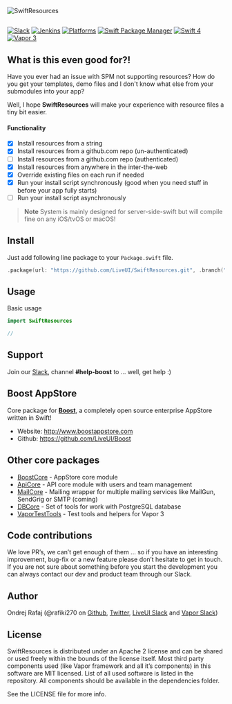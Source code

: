 ![SwiftResources](https://github.com/LiveUI/SwiftResources/raw/master/Other/logo.png)

##

[![Slack](https://img.shields.io/badge/join-slack-745EAF.svg?style=flat)](http://bit.ly/2B0dEyt)
[![Jenkins](https://ci.liveui.io/job/LiveUI/job/SwiftResources/job/master/badge/icon)](https://ci.liveui.io/job/LiveUI/job/SwiftResources/)
[![Platforms](https://img.shields.io/badge/platforms-macOS%2010.13%20|%20Ubuntu%2016.04%20LTS-ff0000.svg?style=flat)](https://github.com/LiveUI/SwiftResources)
[![Swift Package Manager](https://img.shields.io/badge/SPM-compatible-4BC51D.svg?style=flat)](https://swift.org/package-manager/)
[![Swift 4](https://img.shields.io/badge/swift-4.1-orange.svg?style=flat)](http://swift.org)
[![Vapor 3](https://img.shields.io/badge/vapor-3.0-blue.svg?style=flat)](https://vapor.codes)


## What is this even good for?!

Have you ever had an issue with SPM not supporting resources? How do you get your templates, demo files and I don't know what else from your submodules into your app?

Well, I hope **SwiftResources** will make your experience with resource files a tiny bit easier.

#### Functionality

- [x] Install resources from a string
- [x] Install resources from a github.com repo (un-authenticated)
- [ ] Install resources from a github.com repo (authenticated)
- [x] Install resources from anywhere in the inter-the-web
- [x] Override existing files on each run if needed
- [x] Run your install script synchronously (good when you need stuff in before your app fully starts)
- [ ] Run your install script asynchronously

> **Note** System is mainly designed for server-side-swift but will compile fine on any iOS/tvOS or macOS!

## Install

Just add following line package to your `Package.swift` file.

```swift
.package(url: "https://github.com/LiveUI/SwiftResources.git", .branch("master"))
```

## Usage

Basic usage

```swift
import SwiftResources

//
```

## Support

Join our [Slack](http://bit.ly/2B0dEyt), channel <b>#help-boost</b> to ... well, get help :) 

## Boost AppStore

Core package for <b>[Boost](http://www.boostappstore.com)</b>, a completely open source enterprise AppStore written in Swift!
- Website: http://www.boostappstore.com
- Github: https://github.com/LiveUI/Boost

## Other core packages

* [BoostCore](https://github.com/LiveUI/BoostCore/) - AppStore core module
* [ApiCore](https://github.com/LiveUI/ApiCore/) - API core module with users and team management
* [MailCore](https://github.com/LiveUI/MailCore/) - Mailing wrapper for multiple mailing services like MailGun, SendGrig or SMTP (coming)
* [DBCore](https://github.com/LiveUI/DbCore/) - Set of tools for work with PostgreSQL database
* [VaporTestTools](https://github.com/LiveUI/VaporTestTools) - Test tools and helpers for Vapor 3

## Code contributions

We love PR’s, we can’t get enough of them ... so if you have an interesting improvement, bug-fix or a new feature please don’t hesitate to get in touch. If you are not sure about something before you start the development you can always contact our dev and product team through our Slack.

## Author

Ondrej Rafaj (@rafiki270 on [Github](https://github.com/rafiki270), [Twitter](https://twitter.com/rafiki270), [LiveUI Slack](http://bit.ly/2B0dEyt) and [Vapor Slack](https://vapor.team/))

## License

SwiftResources is distributed under an Apache 2 license and can be shared or used freely within the bounds of the license itself.
Most third party components used (like Vapor framework and all it’s components) in this software are MIT licensed.
List of all used software is listed in the repository. All components should be available in the dependencies folder.

See the LICENSE file for more info.

